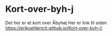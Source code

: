 # Kort-over-byh-j
Det her er et kort over Åbyhøj
Her er link til siden https://erikoehlerich.github.io/Kort-over-byh-j/
